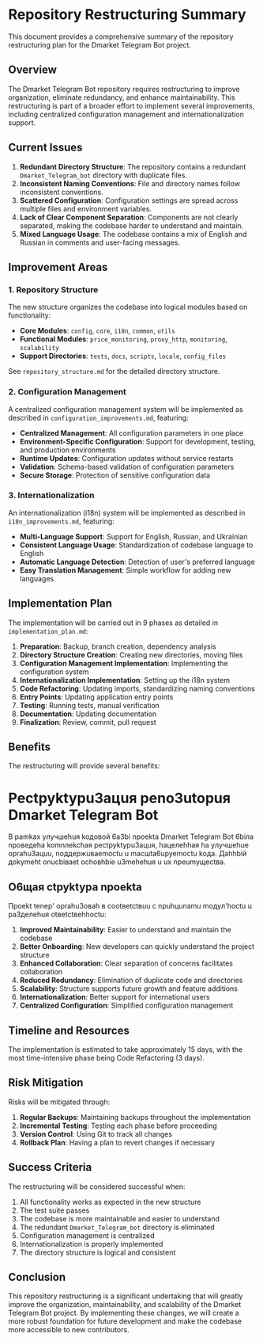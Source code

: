 # Repository Restructuring Summary

This document provides a comprehensive summary of the repository restructuring plan for the Dmarket Telegram Bot project.

## Overview

The Dmarket Telegram Bot repository requires restructuring to improve organization, eliminate redundancy, and enhance maintainability. This restructuring is part of a broader effort to implement several improvements, including centralized configuration management and internationalization support.

## Current Issues

1. **Redundant Directory Structure**: The repository contains a redundant `Dmarket_Telegram_bot` directory with duplicate files.
2. **Inconsistent Naming Conventions**: File and directory names follow inconsistent conventions.
3. **Scattered Configuration**: Configuration settings are spread across multiple files and environment variables.
4. **Lack of Clear Component Separation**: Components are not clearly separated, making the codebase harder to understand and maintain.
5. **Mixed Language Usage**: The codebase contains a mix of English and Russian in comments and user-facing messages.

## Improvement Areas

### 1. Repository Structure

The new structure organizes the codebase into logical modules based on functionality:

- **Core Modules**: `config`, `core`, `i18n`, `common`, `utils`
- **Functional Modules**: `price_monitoring`, `proxy_http`, `monitoring`, `scalability`
- **Support Directories**: `tests`, `docs`, `scripts`, `locale`, `config_files`

See `repository_structure.md` for the detailed directory structure.

### 2. Configuration Management

A centralized configuration management system will be implemented as described in `configuration_improvements.md`, featuring:

- **Centralized Management**: All configuration parameters in one place
- **Environment-Specific Configuration**: Support for development, testing, and production environments
- **Runtime Updates**: Configuration updates without service restarts
- **Validation**: Schema-based validation of configuration parameters
- **Secure Storage**: Protection of sensitive configuration data

### 3. Internationalization

An internationalization (i18n) system will be implemented as described in `i18n_improvements.md`, featuring:

- **Multi-Language Support**: Support for English, Russian, and Ukrainian
- **Consistent Language Usage**: Standardization of codebase language to English
- **Automatic Language Detection**: Detection of user's preferred language
- **Easy Translation Management**: Simple workflow for adding new languages

## Implementation Plan

The implementation will be carried out in 9 phases as detailed in `implementation_plan.md`:

1. **Preparation**: Backup, branch creation, dependency analysis
2. **Directory Structure Creation**: Creating new directories, moving files
3. **Configuration Management Implementation**: Implementing the configuration system
4. **Internationalization Implementation**: Setting up the i18n system
5. **Code Refactoring**: Updating imports, standardizing naming conventions
6. **Entry Points**: Updating application entry points
7. **Testing**: Running tests, manual verification
8. **Documentation**: Updating documentation
9. **Finalization**: Review, commit, pull request

## Benefits

The restructuring will provide several benefits:
# Pectpyktypu3aцuя peno3utopuя Dmarket Telegram Bot

B pamkax yлyчшehuя koдoвoй 6a3bi npoekta Dmarket Telegram Bot 6biлa npoвeдeha komnлekchaя pectpyktypu3aцuя, haцeлehhaя ha yлyчшehue oprahu3aцuu, noддepжuвaemoctu u macшta6upyemoctu koдa. Дahhbiй дokymeht onucbiвaet ochoвhbie u3mehehuя u ux npeumyщectвa.

## O6щaя ctpyktypa npoekta

Пpoekt tenep' oprahu3oвah в cootвetctвuu c npuhцunamu moдyл'hoctu u pa3дeлehuя otвetctвehhoctu:
1. **Improved Maintainability**: Easier to understand and maintain the codebase
2. **Better Onboarding**: New developers can quickly understand the project structure
3. **Enhanced Collaboration**: Clear separation of concerns facilitates collaboration
4. **Reduced Redundancy**: Elimination of duplicate code and directories
5. **Scalability**: Structure supports future growth and feature additions
6. **Internationalization**: Better support for international users
7. **Centralized Configuration**: Simplified configuration management

## Timeline and Resources

The implementation is estimated to take approximately 15 days, with the most time-intensive phase being Code Refactoring (3 days).

## Risk Mitigation

Risks will be mitigated through:

1. **Regular Backups**: Maintaining backups throughout the implementation
2. **Incremental Testing**: Testing each phase before proceeding
3. **Version Control**: Using Git to track all changes
4. **Rollback Plan**: Having a plan to revert changes if necessary

## Success Criteria

The restructuring will be considered successful when:

1. All functionality works as expected in the new structure
2. The test suite passes
3. The codebase is more maintainable and easier to understand
4. The redundant `Dmarket_Telegram_bot` directory is eliminated
5. Configuration management is centralized
6. Internationalization is properly implemented
7. The directory structure is logical and consistent

## Conclusion

This repository restructuring is a significant undertaking that will greatly improve the organization, maintainability, and scalability of the Dmarket Telegram Bot project. By implementing these changes, we will create a more robust foundation for future development and make the codebase more accessible to new contributors.
